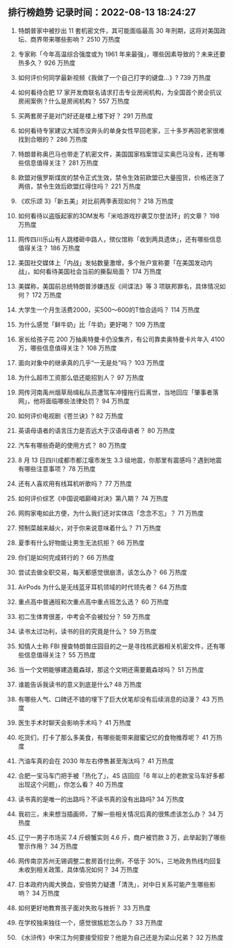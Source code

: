 
## 排行榜趋势 记录时间：2022-08-13 18:24:27
  
  1. 特朗普家中被抄出 11 套机密文件，其可能面临最高 30 年刑期，这将对美国政坛、商界带来哪些影响？ 2510 万热度
    
  2. 专家称「今年高温综合强度或为 1961 年来最强」，哪些因素导致的？未来还要热多久？ 926 万热度
    
  3. 如何评价何同学最新视频《我做了一个自己打字的键盘…》? 739 万热度
    
  4. 如何看待合肥 17 家开发商联名请求打击专业房闹机构，为全国首个房企抗议房闹案例？什么是房闹机构？ 557 万热度
    
  5. 买两套房子是对门好还是楼上楼下好？ 291 万热度
    
  6. 如何看待专家建议大城市没奔头的单身女性早回老家，三十多岁再回老家很难找到合眼的？ 286 万热度
    
  7. 特朗普称奥巴马也带走了机密文件，美国国家档案馆证实奥巴马没有，还有哪些信息值得关注？ 281 万热度
    
  8. 欧盟对俄罗斯煤炭的禁令正式生效，禁令生效前欧盟已大量囤货，价格还涨了两倍，禁令生效后欧盟扛得住吗？ 221 万热度
    
  9. 《欢乐颂 3》「新五美」对比前两季表现如何？ 218 万热度
    
  10. 如何看待以盗版起家的3DM发布「米哈游戏抄袭艾尔登法环」的文章？ 198 万热度
    
  11. 网传四川乐山有人跳楼砸中路人，殡仪馆称「收到两具遗体」，还有哪些信息值得关注？ 186 万热度
    
  12. 美国社交媒体上「内战」发帖数量激增，多个账户宣称要「在美国发动内战」，如何看待美国社会当前的撕裂局面？ 174 万热度
    
  13. 美媒称，美国前总统特朗普涉嫌违反《间谍法》等 3 项联邦罪名，具体情况如何？ 172 万热度
    
  14. 大学生一个月生活费2000，买500～600的T恤合适吗？ 114 万热度
    
  15. 为什么感觉「鲜牛奶」比「牛奶」更好喝？ 109 万热度
    
  16. 家长给孩子花 200 万抽奥特曼卡仍没集齐，有公司靠卖奥特曼卡片年入 4100 万，哪些信息值得关注？ 108 万热度
    
  17. 面向对象中的继承真的几乎“一无是处”吗？ 103 万热度
    
  18. 为什么超市工资那么低还能招到人？ 97 万热度
    
  19. 网传河南禹州烟草局缉私队员遭驾车冲撞拖行后离世，当地回应「肇事者落网」，他将面临哪些法律处罚？ 94 万热度
    
  20. 如何评价电视剧《苍兰诀》? 82 万热度
    
  21. 英语母语者的语言压力是否远大于汉语母语者？ 80 万热度
    
  22. 汽车有哪些奇葩的使用方式？ 80 万热度
    
  23. 8 月 13 日四川成都市都江堰市发生 3.3 级地震，你那里有震感吗？遇到地震有哪些注意事项？ 78 万热度
    
  24. 还有人喜欢用有线耳机听歌吗？ 77 万热度
    
  25. 如何评价综艺《中国说唱巅峰对决》第八期？ 74 万热度
    
  26. 网购家电如此方便，为什么我们还对实体店「念念不忘」？ 71 万热度
    
  27. 预制菜越来越火，对于你来说意味着什么？ 71 万热度
    
  28. 夏季有什么好物能让男生无法抗拒？ 66 万热度
    
  29. 你们是如何完成转行的？ 66 万热度
    
  30. 尝试去做全职交易，每天都感觉很崩溃，该怎么办？ 66 万热度
    
  31. AirPods 为什么是无线蓝牙耳机领域的时代领先者？ 64 万热度
    
  32. 重点高中普通班和次重点高中重点班怎么选？ 60 万热度
    
  33. 初二生体育很差，中考会不会被拉分？ 59 万热度
    
  34. 读书太过功利，读书的目的究竟是什么？ 59 万热度
    
  35. 知情人士称 FBI 搜查特朗普庄园目的之一是寻找核武器相关机密文件，还有哪些信息值得关注？ 55 万热度
    
  36. 当一个文明能够建造戴森球，那这个文明还需要戴森球吗？ 51 万热度
    
  37. 谁能告诉我读书的意义到底是什么? 48 万热度
    
  38. 有哪些人气、口碑还不错的埋下了巨大伏笔却没有后续消息的动漫？ 43 万热度
    
  39. 医生手术时聊天会影响手术吗？ 41 万热度
    
  40. 吃货们，打卡了那么多美食，有哪些能带来甜蜜记忆的食物推荐呢？ 41 万热度
    
  41. 汽油车真的会在 2030 年左右停售甚至淘汰吗？ 41 万热度
    
  42. 合肥一宝马车门把手被「热化了」，4S 店回应「6 年以上的老款宝马车好多都出现这个问题」，你怎么看？ 40 万热度
    
  43. 读书真的是唯一的出路吗？不读书真的没有出路吗? 34 万热度
    
  44. 我初三，未来想当插画师，了解一些相关情况后真的很焦虑该怎么办？ 34 万热度
    
  45. 辽宁一男子市场买 7.4 斤螃蟹实则 4.6 斤，商户被罚款 3 万，此举起到了哪些警示作用？ 34 万热度
    
  46. 网传南京苏州无锡调整二套房首付比例，不低于 30%，三地政务热线均回复未收到相关政策，具体情况如何？ 34 万热度
    
  47. 日本政府内阁大换血，安倍势力疑遭「清洗」，对中日关系可能产生哪些影响？ 34 万热度
    
  48. 如何更好地教育孩子面对失败与挫折？ 33 万热度
    
  49. 在学校独来独往一个，感觉很尴尬怎么办？ 33 万热度
    
  50. 《水浒传》中宋江为何要接受招安？他是为自己还是为梁山兄弟？ 32 万热度
    